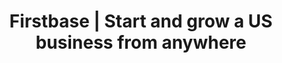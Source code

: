 ---
name: firstbase
host: firstbase.io
origin: https://firstbase.io
pathname: /
search: ''
href: https://firstbase.io/
title: Firstbase | Start and grow a US business from anywhere
ogTitle: Firstbase | Start and grow a US business from anywhere
twitterTitle: Firstbase | Start and grow a US business from anywhere
description: >-
  Firstbase helps anyone to build a US business. Start a company, set up
  banking, payments, and payroll, and manage a business — online, from anywhere.
ogDescription: >-
  Firstbase helps anyone to build a US business. Start a company, set up
  banking, payments, and payroll, and manage a business — online, from anywhere.
image: >-
  https://assets.website-files.com/609486d2fafa37698a57db5b/6298d0eccb03f41fafc81149_firstbase-graphic-2%20(1).jpg
ogImage: >-
  https://assets.website-files.com/609486d2fafa37698a57db5b/6298d0eccb03f41fafc81149_firstbase-graphic-2%20(1).jpg
twitterImage: >-
  https://assets.website-files.com/609486d2fafa37698a57db5b/6298d0eccb03f41fafc81149_firstbase-graphic-2%20(1).jpg
keywords: ''

---